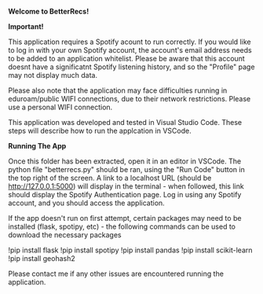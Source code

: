 **Welcome to BetterRecs!**

**Important!** 

This application requires a Spotify acount to run correctly.
If you would like to log in with your own Spotify account, the account's email address needs to be added to 
an application whitelist.
Please be aware that this account doesnt have a significatnt Spotify listening history, and so the "Profile" page
may not display much data.

Please also note that the application may face difficulties running in eduroam/public WIFI connections,
due to their network restrictions. Please use a personal WIFI connection.

This application was developed and tested in Visual Studio Code. These steps will describe how to run
the applcation in VSCode.

**Running The App**

Once this folder has been extracted, open it in an editor in VSCode. The python file "betterrecs.py" 
should be ran, using the "Run Code" button in the top right of the screen. A link to a localhost URL (should be http://127.0.0.1:5000)
will display in the terminal - when followed, this link should display the Spotify Authentication page.
Log in using any Spotify account, and you should access the application.

If the app doesn't run on first attempt, certain packages may need to be installed
(flask, spotipy, etc) - the following commands can be used to download the necessary packages

!pip install flask
!pip install spotipy
!pip install pandas
!pip install scikit-learn
!pip install geohash2

Please contact me if any other issues are encountered running the application.

